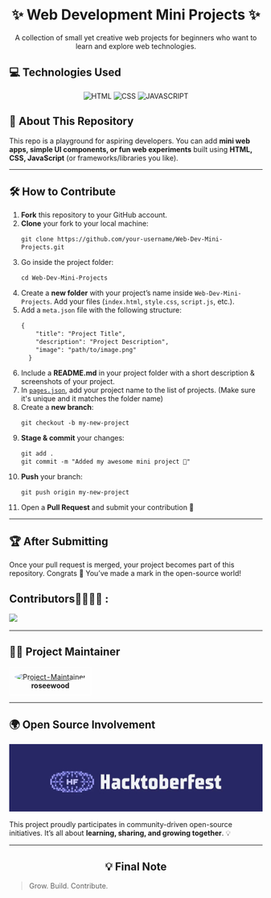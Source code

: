 <h1 align="center">✨ Web Development Mini Projects ✨</h1>

<p align="center">
  A collection of small yet creative web projects for beginners who want to learn and explore web technologies.  
</p>



<h2>💻 Technologies Used</h2>

<div align="center">

![HTML](https://img.shields.io/badge/html5%20-%23E34F26.svg?&style=for-the-badge&logo=html5&logoColor=white)
![CSS](https://img.shields.io/badge/css3%20-%231572B6.svg?&style=for-the-badge&logo=css3&logoColor=white)
![JAVASCRIPT](https://img.shields.io/badge/javascript-%23F7DF1E.svg?&style=for-the-badge&logo=javascript&logoColor=black)


</div>



<h2>📘 About This Repository</h2>
<p>
  This repo is a playground for aspiring developers.  
  You can add <b>mini web apps, simple UI components, or fun web experiments</b> built using 
  <b>HTML, CSS, JavaScript</b> (or frameworks/libraries you like).  
</p>

<hr>

<h2>🛠 How to Contribute</h2>

<ol>
  <li><b>Fork</b> this repository to your GitHub account.</li>

  <li><b>Clone</b> your fork to your local machine:<br>
    <pre><code>git clone https://github.com/your-username/Web-Dev-Mini-Projects.git</code></pre>
  </li>

  <li>Go inside the project folder:<br>
    <pre><code>cd Web-Dev-Mini-Projects</code></pre>
  </li>

  <li>Create a <b>new folder</b> with your project’s name inside <code>Web-Dev-Mini-Projects</code>.  
      Add your files (<code>index.html</code>, <code>style.css</code>, <code>script.js</code>, etc.).</li>

  <li>Add a <code>meta.json</code> file with the following structure:</li>
  <pre><code>{
    "title": "Project Title",
    "description": "Project Description",
    "image": "path/to/image.png"
  }</code></pre>

  <li>Include a <b>README.md</b> in your project folder with a short description & screenshots of your project.</li>

  <li>In <code><a href="pages.json">pages.json</a></code>, add your project name to the list of projects. (Make sure it's unique and it matches the folder name)</li>

  <li>Create a <b>new branch</b>:<br>
    <pre><code>git checkout -b my-new-project</code></pre>
  </li>

  <li><b>Stage & commit</b> your changes:<br>
    <pre><code>git add .
git commit -m "Added my awesome mini project 🚀"</code></pre>
  </li>

  <li><b>Push</b> your branch:<br>
    <pre><code>git push origin my-new-project</code></pre>
  </li>

  <li>Open a <b>Pull Request</b> and submit your contribution 🎉</li>
</ol>

<hr>

<h2>🏆 After Submitting</h2>
<p>
  Once your pull request is merged, your project becomes part of this repository.  
  Congrats 🎊 You’ve made a mark in the open-source world!
</p>

 <h2>Contributors👩‍💻👨‍💻 :</h2>

<a href="https://github.com/roseewood/Web-Dev-Mini-Projects/graphs/contributors">
  <img src="https://contrib.rocks/image?repo=roseewood/Web-Dev-Mini-Projects" />
</a>

<hr>

<h2>🧑‍💻 Project Maintainer</h2>

<table align="center">

  <tr>
    <td align="center" style="padding: 10px; border: 1px solid #ffffffff;">
      <a href="https://github.com/roseewood" target="_blank">
        <img src="https://github.com/roseewood.png?size=120" alt="Project-Maintainer" width="120" style="border-radius:50%;"/>
      </a>
      <br>
        <b>roseewood</b>
      </td>
       
  </tr>
</table>


<hr>

<h2>🌍 Open Source Involvement</h2>
<img src="Image/Hacktoberfest2025.jpg" alt="" width="">

<br>
<p>
  This project proudly participates in community-driven open-source initiatives.  
  It’s all about <b>learning, sharing, and growing together</b>. 💡
</p>

<hr>

<h2 align="center">💡 Final Note</h2>

> Grow. Build. Contribute. 
 

